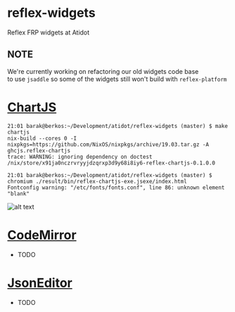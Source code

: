 # reflex-widgets
Reflex FRP widgets at Atidot

## NOTE
We're currently working on refactoring our old widgets code base  
to use `jsaddle` so some of the widgets still won't build with `reflex-platform`  

# [ChartJS]
~~~ shell
21:01 barak@berkos:~/Development/atidot/reflex-widgets (master) $ make chartjs
nix-build --cores 0 -I nixpkgs=https://github.com/NixOS/nixpkgs/archive/19.03.tar.gz -A ghcjs.reflex-chartjs
trace: WARNING: ignoring dependency on doctest
/nix/store/x91ja0nczrvryyjdzqrxp3d9y68i8iy6-reflex-chartjs-0.1.0.0

21:01 barak@berkos:~/Development/atidot/reflex-widgets (master) $ chromium ./result/bin/reflex-chartjs-exe.jsexe/index.html
Fontconfig warning: "/etc/fonts/fonts.conf", line 86: unknown element "blank"
~~~
![alt text][chartjs_gif]

# [CodeMirror]
- TODO

# [JsonEditor]
- TODO

[ChartJS]: https://www.chartjs.org/
[chartjs_gif]: reflex-chartjs/reflex-chartjs.gif
[CodeMirror]: https://codemirror.net/
[JsonEditor]: https://github.com/josdejong/jsoneditor
